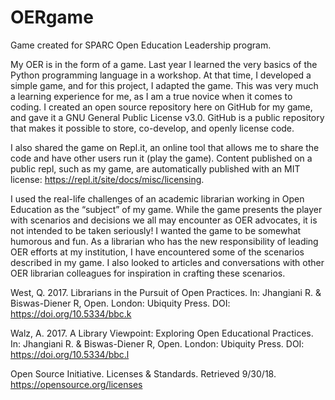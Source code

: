 # OERgame
Game created for SPARC Open Education Leadership program. 

My OER is in the form of a game. Last year I learned the very basics of the Python programming language in a workshop. At that time, I developed a simple game, and for this project, I adapted the game. This was very much a learning experience for me, as I am a true novice when it comes to coding. I created an open source repository here on GitHub for my game, and gave it a GNU General Public License v3.0. GitHub is a public repository that makes it possible to store, co-develop, and openly license code.  

I also shared the game on Repl.it, an online tool that allows me to share the code and have other users run it (play the game).  Content published on a public repl, such as my game, are automatically published with an MIT license: https://repl.it/site/docs/misc/licensing. 

I used the real-life challenges of an academic librarian working in Open Education as the “subject” of my game. While the game presents the player with scenarios and decisions we all may encounter as OER advocates, it is not intended to be taken seriously!  I wanted the game to be somewhat humorous and fun. As a librarian who has the new responsibility of leading OER efforts at my institution, I have encountered some of the scenarios described in my game.  I also looked to articles and conversations with other OER librarian colleagues for inspiration in crafting these scenarios. 

West, Q. 2017. Librarians in the Pursuit of Open Practices. In: Jhangiani R. & Biswas-Diener R, Open. London: Ubiquity Press. DOI: https://doi.org/10.5334/bbc.k 

Walz, A. 2017. A Library Viewpoint: Exploring Open Educational Practices. In: Jhangiani R. & Biswas-Diener R, Open. London: Ubiquity Press. DOI: https://doi.org/10.5334/bbc.l

Open Source Initiative. Licenses & Standards. Retrieved 9/30/18.  https://opensource.org/licenses
